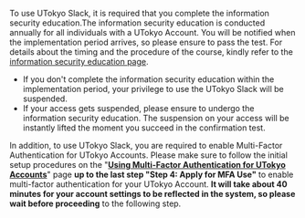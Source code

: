 To use UTokyo Slack, it is required that you complete the information security education.The information security education is conducted annually for all individuals with a UTokyo Account. You will be notified when the implementation period arrives, so please ensure to pass the test. For details about the timing and the procedure of the course, kindly refer to the <a href="https://univtokyo.sharepoint.com/sites/Security/SitePages/Information_Security_Education.aspx">information security education page</a>.

-  If you don't complete the information security education within the implementation period, your privilege to use the UTokyo Slack will be suspended.
- If your access gets suspended, please ensure to undergo the information security education. The suspension on your access will be instantly lifted the moment you succeed in the confirmation test.

In addition, to use UTokyo Slack, you are required to enable Multi-Factor Authentication for UTokyo Accounts. Please make sure to follow the initial setup procedures on the "**[Using Multi-Factor Authentication for UTokyo Accounts](/en/utokyo_account/mfa)**" page **up to the last step "Step 4: Apply for MFA Use"** to enable multi-factor authentication for your UTokyo Account. **It will take about 40 minutes for your account settings to be reflected in the system, so please wait before proceeding** to the following step.